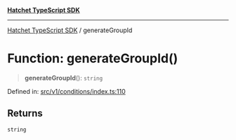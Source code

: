 [**Hatchet TypeScript SDK**](../README.md)

***

[Hatchet TypeScript SDK](../README.md) / generateGroupId

# Function: generateGroupId()

> **generateGroupId**(): `string`

Defined in: [src/v1/conditions/index.ts:110](https://github.com/hatchet-dev/hatchet/blob/0288a24f2e9f14787135b399bd47182f4d1260d9/sdks/typescript/src/v1/conditions/index.ts#L110)

## Returns

`string`
